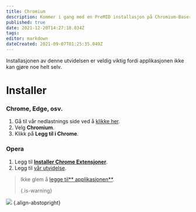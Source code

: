 ```yaml
---
title: Chromium
description: Kommer i gang med en PreMID installasjon på Chromium-Baserete nettlesere
published: true
date: 2021-12-20T14:27:18.034Z
tags:
editor: markdown
dateCreated: 2021-09-07T01:25:35.049Z
---
```


Installasjonen av denne utvidelsen er veldig viktig fordi applikasjonen ikke kan gjøre noe helt selv.

# Installer
### Chrome, Edge, osv.
1. Gå til vår nedlastnings side ved å [klikke her](https://premid.app/downloads).
2. Velg **Chromium**.
3. Klikk på **Legg til i Chrome**.

### Opera
1. Legg til **[Installer Chrome Extensjoner](https://addons.opera.com/en/extensions/details/install-chrome-extensions/)**.
2. Legg til [vår utvidelse](https://premid.app/downloads).

> Ikke glem å [legge til** applikasjonen**](/install).
>
> {.is-warning}

![](https://img.icons8.com/color/2x/chrome.png) {.align-abstopright}
